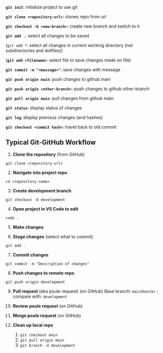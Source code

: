 **`git init`**: initialize project to use git

**`git clone <repository-url>`**: clones repo from url

**`git checkout -b <new-branch>`**: create new branch and switch to it

**`git add .`**: select all changes to be saved

(`git add *`: select all changes in current working directory (not subdirectories and dotfiles))

(**`git add <filename>`**: select file to save changes made on file)

**`git commit -m "<message>"`**: save changes with message

**`git push origin main`**: push changes to github main

**`git push origin <other-branch>`**: push changes to github other-branch

**`git pull origin main`**: pull changes from github main

**`git status`**: display status of changes

**`git log`**: display previous changes (and hashes)

**`git checkout <commit hash>`**: travel back to old commit


## Typical Git-GitHub Workflow

1. **Clone the repository** (from GitHub)
```
git clone <repository-url>
```

2. **Navigate into project repo**
```
cd <repository-name>
```

3. **Create development branch**
```
git checkout -b development
```

4. **Open project in VS Code to edit**
```
code .
```

5. **Make changes**

6. **Stage changes** (select what to commit)
```
git add .
```

7. **Commit changes**
```
git commit -m "Description of changes"
```

8. **Push changes to remote repo**
```
git push origin development
```

9. **Pull request** (aka poule request) (on GitHub)
Base branch: `main`/`master` ; compare with: `development`

10. **Review poule request** (on GitHub)

11. **Merge poule request** (on GitHub)

12. **Clean up local repo**
	1. `git checkout main`
	2. `git pull origin main`
	3. `git branch -d development`
